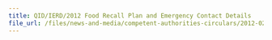 ```yaml
---
title: QID/IERD/2012 Food Recall Plan and Emergency Contact Details 
file_url: /files/news-and-media/competent-authorities-circulars/2012-02-27-CA.pdf
---
```

